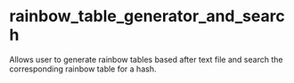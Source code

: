 # rainbow_table_generator_and_search
Allows user to generate rainbow tables based after text file and search the corresponding rainbow table for a hash.
